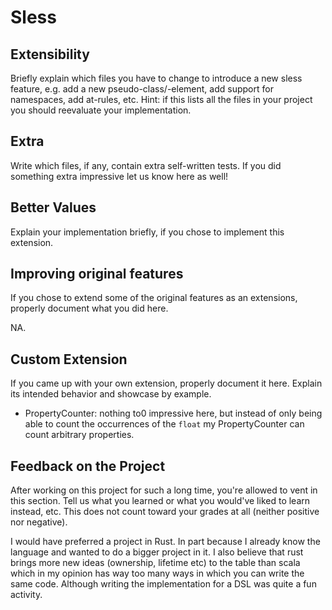 # Sless

## Extensibility

Briefly explain which files you have to change to introduce a new sless feature, e.g. add a new pseudo-class/-element, add support for namespaces, add at-rules, etc. 
Hint: if this lists all the files in your project you should reevaluate your implementation.

## Extra

Write which files, if any, contain extra self-written tests. If you did something extra impressive let us know here as well!

## Better Values

Explain your implementation briefly, if you chose to implement this extension.

## Improving original features

If you chose to extend some of the original features as an extensions, properly document what you did here.

NA.

## Custom Extension

If you came up with your own extension, properly document it here. Explain its
intended behavior and showcase by example.

- PropertyCounter: nothing to0 impressive here, but instead of only being able to count the occurrences of the `float` my
PropertyCounter can count arbitrary properties. 

## Feedback on the Project 

After working on this project for such a long time, you're allowed to vent in this
section. Tell us what you learned or what you would've liked to learn instead,
etc. This does not count toward your grades at all (neither positive nor negative).

I would have preferred a project in Rust. In part because I already know the language and wanted to do a bigger project
in it. I also believe that rust brings more new ideas (ownership, lifetime etc) to the table than scala which in my 
opinion has way too many ways in which you can write the same code. Although writing the implementation for a DSL was 
quite a fun activity.
